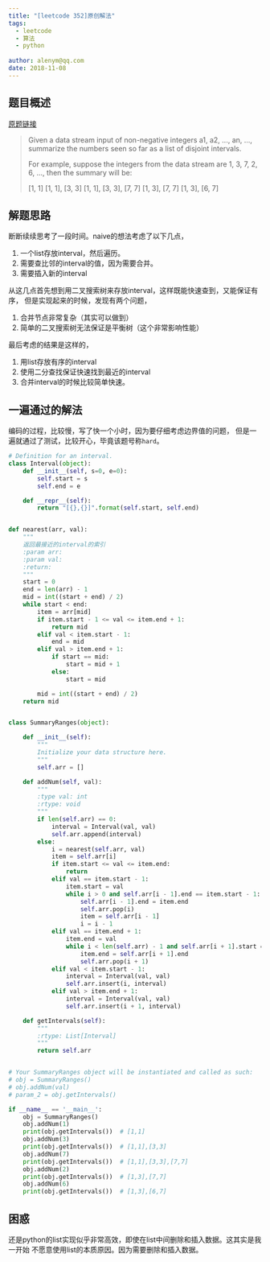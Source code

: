 ```yaml
---
title: "[leetcode 352]原创解法"
tags: 
  - leetcode 
  - 算法 
  - python
  
author: alenym@qq.com
date: 2018-11-08
---
```




## <a name="hh0"></a> 题目概述 ##

[原题链接](https://leetcode.com/problems/data-stream-as-disjoint-intervals/)

> Given a data stream input of non-negative integers a1, a2, ..., an, ..., summarize the numbers seen so far as a list of disjoint intervals.
> 
> For example, suppose the integers from the data stream are 1, 3, 7, 2, 6, ..., then the summary will be:
> 
> [1, 1]
> [1, 1], [3, 3]
> [1, 1], [3, 3], [7, 7]
> [1, 3], [7, 7]
> [1, 3], [6, 7]
> 
<!-- more -->

## <a name="hh1"></a> 解题思路 ##

断断续续思考了一段时间。naive的想法考虑了以下几点，

1. 一个list存放interval，然后遍历。
2. 需要查比邻的interval的值，因为需要合并。
3. 需要插入新的interval

从这几点首先想到用二叉搜索树来存放interval，这样既能快速查到，又能保证有序，
但是实现起来的时候，发现有两个问题，

1. 合并节点非常复杂（其实可以做到）
2. 简单的二叉搜索树无法保证是平衡树（这个非常影响性能）

最后考虑的结果是这样的，

1. 用list存放有序的interval
2. 使用二分查找保证快速找到最近的interval
3. 合并interval的时候比较简单快速。



## <a name="hh2"></a> 一遍通过的解法　 ##

编码的过程，比较慢，写了快一个小时，因为要仔细考虑边界值的问题，
但是一遍就通过了测试，比较开心，毕竟该题号称`hard`。

```python
# Definition for an interval.
class Interval(object):
    def __init__(self, s=0, e=0):
        self.start = s
        self.end = e

    def __repr__(self):
        return "[{},{}]".format(self.start, self.end)


def nearest(arr, val):
    """
    返回最接近的interval的索引
    :param arr:
    :param val:
    :return:
    """
    start = 0
    end = len(arr) - 1
    mid = int((start + end) / 2)
    while start < end:
        item = arr[mid]
        if item.start - 1 <= val <= item.end + 1:
            return mid
        elif val < item.start - 1:
            end = mid
        elif val > item.end + 1:
            if start == mid:
                start = mid + 1
            else:
                start = mid

        mid = int((start + end) / 2)
    return mid


class SummaryRanges(object):

    def __init__(self):
        """
        Initialize your data structure here.
        """
        self.arr = []

    def addNum(self, val):
        """
        :type val: int
        :rtype: void
        """
        if len(self.arr) == 0:
            interval = Interval(val, val)
            self.arr.append(interval)
        else:
            i = nearest(self.arr, val)
            item = self.arr[i]
            if item.start <= val <= item.end:
                return
            elif val == item.start - 1:
                item.start = val
                while i > 0 and self.arr[i - 1].end == item.start - 1:
                    self.arr[i - 1].end = item.end
                    self.arr.pop(i)
                    item = self.arr[i - 1]
                    i = i - 1
            elif val == item.end + 1:
                item.end = val
                while i < len(self.arr) - 1 and self.arr[i + 1].start == item.end + 1:
                    item.end = self.arr[i + 1].end
                    self.arr.pop(i + 1)
            elif val < item.start - 1:
                interval = Interval(val, val)
                self.arr.insert(i, interval)
            elif val > item.end + 1:
                interval = Interval(val, val)
                self.arr.insert(i + 1, interval)

    def getIntervals(self):
        """
        :rtype: List[Interval]
        """
        return self.arr


# Your SummaryRanges object will be instantiated and called as such:
# obj = SummaryRanges()
# obj.addNum(val)
# param_2 = obj.getIntervals()

if __name__ == '__main__':
    obj = SummaryRanges()
    obj.addNum(1)
    print(obj.getIntervals())  # [1,1]
    obj.addNum(3)
    print(obj.getIntervals())  # [1,1],[3,3]
    obj.addNum(7)
    print(obj.getIntervals())  # [1,1],[3,3],[7,7]
    obj.addNum(2)
    print(obj.getIntervals())  # [1,3],[7,7]
    obj.addNum(6)
    print(obj.getIntervals())  # [1,3],[6,7]
```

## <a name="hh2"></a> 困惑　 ##

还是python的list实现似乎非常高效，即使在list中间删除和插入数据。这其实是我一开始
不愿意使用list的本质原因。因为需要删除和插入数据。